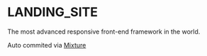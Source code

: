 # LANDING_SITE

The most advanced responsive front-end framework in the world.

Auto commited via [Mixture](http://mixture.io)